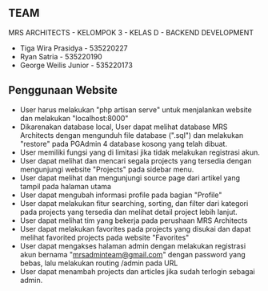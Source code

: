 ## TEAM
MRS ARCHITECTS - KELOMPOK 3 - KELAS D - BACKEND DEVELOPMENT
- Tiga Wira Prasidya - 535220227
- Ryan Satria - 535220190
- George Weilis Junior - 535220173

## Penggunaan Website
- User harus melakukan "php artisan serve" untuk menjalankan website dan melakukan "localhost:8000"
- Dikarenakan database local, User dapat melihat database MRS Architects dengan mengunduh file database (".sql") dan melakukan "restore" pada PGAdmin 4 database kosong yang telah dibuat.
- User memiliki fungsi yang di limitasi jika tidak melakukan registrasi akun.
- User dapat melihat dan mencari segala projects yang tersedia dengan mengunjungi website "Projects" pada sidebar menu.
- User dapat melihat dan mengunjungi source page dari artikel yang tampil pada halaman utama
- User dapat mengubah informasi profile pada bagian "Profile"
- User dapat melakukan fitur searching, sorting, dan filter dari kategori pada projects yang tersedia dan melihat detail project lebih lanjut.
- User dapat melihat tim yang bekerja pada perushaan MRS Architects
- User dapat melakukan favorites pada projects yang disukai dan dapat melihat favorited projects pada website "Favorites"
- User dapat mengakses halaman admin dengan melakukan registrasi akun bernama "mrsadminteam@gmail.com" dengan password yang bebas, lalu melakukan routing /admin pada URL
- User dapat menambah projects dan articles jika sudah terlogin sebagai admin.
